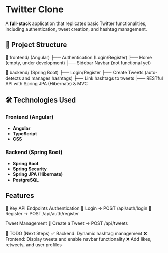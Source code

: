 # Twitter Clone

A **full-stack** application that replicates basic Twitter functionalities, including authentication, tweet creation, and hashtag management.

## 📁 Project Structure
📂 frontend/ (Angular)
├── Authentication (Login/Register)
├── Home (empty, under development)
├── Sidebar Navbar (not functional yet)

📂 backend/ (Spring Boot)
├── Login/Register
├── Create Tweets (auto-detects and manages hashtags)
├── Link hashtags to tweets
├── RESTful API with Spring JPA (Hibernate) & MVC

## 🛠 Technologies Used
### **Frontend (Angular)**
- **Angular**
- **TypeScript**
- **CSS**

### **Backend (Spring Boot)**
- **Spring Boot**
- **Spring Security**
- **Spring JPA (Hibernate)**
- **PostgreSQL**

## **Features**
📌 Key API Endpoints
Authentication
🔹 Login → POST /api/auth/login
🔹 Register → POST /api/auth/register

Tweet Management
📌 Create a Tweet → POST /api/tweets

📜 TODO (Next Steps)
✅ Backend: Dynamic hashtag management
❌ Frontend: Display tweets and enable navbar functionality
❌ Add likes, retweets, and user profiles
